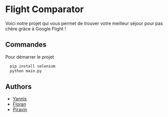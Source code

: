# Flight Comparator

Voici notre projet qui vous permet de trouver votre meilleur séjour pour pas chère grâce à Google Flight ! 



## Commandes 

Pour démarrer le projet
```bash
  pip install selenium
  python main.py
```


## Authors

- [Yannis](https://github.com/RestumpY)
- [Floran](https://github.com/FlorianROUVIER)
- [Piravin](https://github.com/P-NAGANATHAN)


